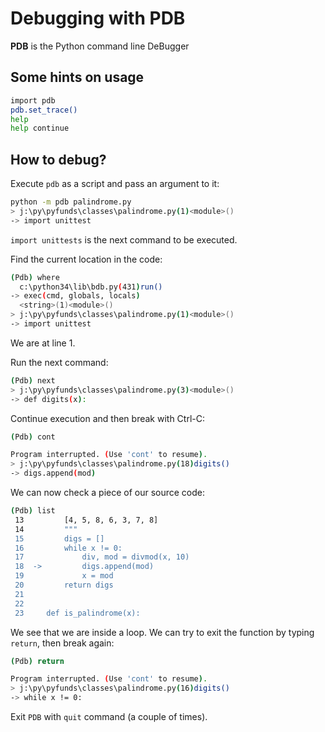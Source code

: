 # Debugging with PDB
__PDB__ is the Python command line DeBugger

## Some hints on usage

```bash
import pdb
pdb.set_trace()
help
help continue
```

## How to debug?

Execute `pdb` as a script and pass an argument to it:
```bash
python -m pdb palindrome.py
> j:\py\pyfunds\classes\palindrome.py(1)<module>()
-> import unittest
```
`import unittests` is the next command to be executed.

Find the current location in the code:
```bash
(Pdb) where
  c:\python34\lib\bdb.py(431)run()
-> exec(cmd, globals, locals)
  <string>(1)<module>()
> j:\py\pyfunds\classes\palindrome.py(1)<module>()
-> import unittest
```
We are at line 1.

Run the next command:
```bash
(Pdb) next
> j:\py\pyfunds\classes\palindrome.py(3)<module>()
-> def digits(x):
```
Continue execution and then break with Ctrl-C:
```bash
(Pdb) cont

Program interrupted. (Use 'cont' to resume).
> j:\py\pyfunds\classes\palindrome.py(18)digits()
-> digs.append(mod)
```
We can now check a piece of our source code:
```bash
(Pdb) list
 13         [4, 5, 8, 6, 3, 7, 8]
 14         """
 15         digs = []
 16         while x != 0:
 17             div, mod = divmod(x, 10)
 18  ->         digs.append(mod)
 19             x = mod
 20         return digs
 21
 22
 23     def is_palindrome(x):
```
We see that we are inside a loop. We can try to exit the function
by typing `return`, then break again:
```bash
(Pdb) return

Program interrupted. (Use 'cont' to resume).
> j:\py\pyfunds\classes\palindrome.py(16)digits()
-> while x != 0:
```
Exit `PDB` with `quit` command (a couple of times).
